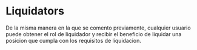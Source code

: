# Liquidators

De la misma manera en la que se comento previamente, cualquier usuario puede obtener el rol de liquidador y recibir el beneficio de liquidar una posicion que cumpla con los requisitos de liquidacion.
